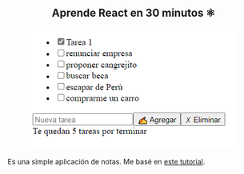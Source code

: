 <h2 align="center">
<p>Aprende React en 30 minutos ⚛️</p>
</h2>

<p align="center"> 
<img src="./assets/notas.png" alt="Made with love in Peru">
</p>

Es una simple aplicación de notas. Me basé en [este tutorial](https://youtu.be/EMk6nom1aS4).